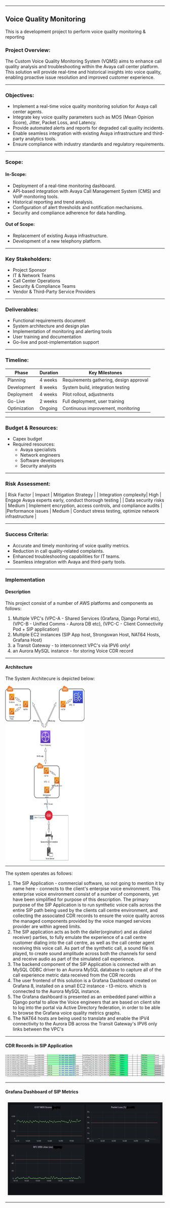 

---

## Voice Quality Monitoring

This is a development project to perform voice quality monitoring & reporting

### Project Overview:
The Custom Voice Quality Monitoring System (VQMS) aims to enhance call quality analysis and troubleshooting within the Avaya call center platform. This solution will provide real-time and historical insights into voice quality, enabling proactive issue resolution and improved customer experience.

---

### Objectives:

* Implement a real-time voice quality monitoring solution for Avaya call center agents.
* Integrate key voice quality parameters such as MOS (Mean Opinion Score), Jitter, Packet Loss, and Latency.
* Provide automated alerts and reports for degraded call quality incidents.
* Enable seamless integration with existing Avaya infrastructure and third-party analytics tools.
* Ensure compliance with industry standards and regulatory requirements.

---

### Scope:

#### In-Scope:

* Deployment of a real-time monitoring dashboard.
* API-based integration with Avaya Call Management System (CMS) and VoIP monitoring tools.
* Historical reporting and trend analysis.
* Configuration of alert thresholds and notification mechanisms.
* Security and compliance adherence for data handling.

#### Out of Scope:

* Replacement of existing Avaya infrastructure.
* Development of a new telephony platform.

---

### Key Stakeholders:

* Project Sponsor
* IT & Network Teams
* Call Center Operations
* Security & Compliance Teams
* Vendor & Third-Party Service Providers

---

### Deliverables:

* Functional requirements document
* System architecture and design plan
* Implementation of monitoring and alerting tools
* User training and documentation
* Go-live and post-implementation support

---

### Timeline:

| Phase | Duration | Key Milestones |
|-------|----------|----------------|
| Planning | 4 weeks | Requirements gathering, design approval |
| Development | 8 weeks | System build, integration testing | 
| Deployment | 4 weeks | Pilot rollout, adjustments |
| Go-Live | 2 weeks | Full deployment, user training |
| Optimization | Ongoing | Continuous improvement, monitoring |

---

### Budget & Resources:

* Capex budget
* Required resources:
  * Avaya specialists
  * Network engineers
  * Software developers
  * Security analysts

---

### Risk Assessment:

| Risk Factor | Impact | Mitigation Strategy |
| Integration complexity| High | Engage Avaya experts early, conduct thorough testing |
| Data security risks | Medium | Implement encryption, access controls, and compliance audits | 
|Performance issues | Medium | Conduct stress testing, optimize network infrastructure | 

---

### Success Criteria:

* Accurate and timely monitoring of voice quality metrics.
* Reduction in call quality-related complaints.
* Enhanced troubleshooting capabilities for IT teams.
* Seamless integration with Avaya and third-party tools.

---

### Implementation

#### Description

This project consist of a number of AWS platforms and components as follows:
1. Multiple VPC's (VPC-A - Shared Services (Grafana, Django Portal etc), (VPC-B - Unified Comms - Aurora DB etc), (VPC-C - Client Connectivity Pod + SIP application) 
3. Multiple EC2 instances (SIP App host, Strongswan Host, NAT64 Hosts, Grafana Host)
4. a Transit Gateway - to interconnect VPC's via IPV6 only!
5. an Aurora MySQL instance - for storing Voice CDR record

---

#### Architecture

The System Architecure is depicted below:

<img src="./spi-voice.jpg" height = 550, width = 250>

---

The system operates as follows:
1. The SIP Application - commercial software, so not going to mention it by name here - connects to the client's enterpise voice environment. This enterprise voice environment consist of a number of components, yet have been simplified for purpose of this description. The primary purpose of the SIP Application is to run synthetic voice calls across the entire SIP path being used by the clients call centre environment, and collecting the associated CDR records to ensure the voice quality across the managed components provided by the voice manged services provider are within agreed limits.
2. The SIP application acts as both the dailer(orginator) and as dialed receiver) parties, to fully emulate the experience of a call centre customer dialing into the call centre, as well as the call center agent receiving this voice call. As part of the synthetic call, a sound file is played, to create sound amplitude across both the channels for send and receive audio as part of the simulated call experience.
3. The backend component of the SIP Application is connected with an MySQL ODBC driver to an Aurora MySQL database to capture all of the call experience metric data received from the CDR records 
4. The user frontend of this solution is a Grafana Dashboard created on Grafana 8, installed on a small EC2 instance - t3-micro. which is connected to the Aurora MySQL instance. 
5. The Grafana dashboard is presented as an embedded panel within a Django portal to allow the Voice engineers that are based on client site to log into the portal via Active Directory federation, in order to be able to browse the Grafana voice quality metrics graphs.
6. The NAT64 hosts are being used to translate and enable the IPV4 connectivity to the Aurora DB across the Transit Gateway's IPV6 only links between the VPC's 

---

#### CDR Records in SIP Application

<img src="./CDRInfo.png">
   
---

#### Grafana Dashboard of SIP Metrics

<img src="./sipgrafana.png">

---

